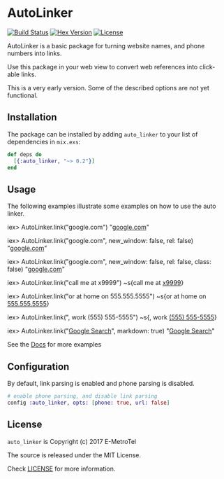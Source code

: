 # AutoLinker

[![Build Status](https://travis-ci.org/smpallen99/auto_linker.png?branch=master)](https://travis-ci.org/smpallen99/auto_linker) [![Hex Version][hex-img]][hex] [![License][license-img]][license]

[hex-img]: https://img.shields.io/hexpm/v/auto_linker.svg
[hex]: https://hex.pm/packages/auto_linker
[license-img]: http://img.shields.io/badge/license-MIT-brightgreen.svg
[license]: http://opensource.org/licenses/MIT

AutoLinker is a basic package for turning website names, and phone numbers into links.

Use this package in your web view to convert web references into click-able links.

This is a very early version. Some of the described options are not yet functional.

## Installation

The package can be installed by adding `auto_linker` to your list of dependencies in `mix.exs`:

```elixir
def deps do
  [{:auto_linker, "~> 0.2"}]
end
```

## Usage

The following examples illustrate some examples on how to use the auto linker.

iex> AutoLinker.link("google.com")
"<a href='http://google.com' class='auto-linker' target='_blank' rel='noopener noreferrer'>google.com</a>"

iex> AutoLinker.link("google.com", new_window: false, rel: false)
"<a href='http://google.com' class='auto-linker'>google.com</a>"

iex> AutoLinker.link("google.com", new_window: false, rel: false, class: false)
"<a href='http://google.com'>google.com</a>"

iex> AutoLinker.link("call me at x9999")
~s{call me at <a href="" class="phone-number" data-number="9999">x9999</a>}

iex> AutoLinker.link("or at home on 555.555.5555")
~s{or at home on <a href="" class="phone-number" data-number="55555555555">555.555.5555</a>}

iex> AutoLinker.link(", work (555) 555-5555")
~s{, work <a href="" class="phone-number" data-number="5555555555">(555) 555-5555</a>}

iex> AutoLinker.link("[Google Search](http://google.com)", markdown: true)
"<a href='http://google.com' class='auto-linker' target='_blank' rel='noopener noreferrer'>Google Search</a>"

See the [Docs](https://hexdocs.pm/auto_linker/) for more examples

## Configuration

By default, link parsing is enabled and phone parsing is disabled.

```elixir
# enable phone parsing, and disable link parsing
config :auto_linker, opts: [phone: true, url: false]
```


## License

`auto_linker` is Copyright (c) 2017 E-MetroTel

The source is released under the MIT License.

Check [LICENSE](LICENSE) for more information.
